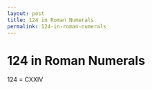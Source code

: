 ```yaml
---
layout: post
title: 124 in Roman Numerals
permalink: 124-in-roman-numerals
---
```


# 124 in Roman Numerals

124 = CXXIV
